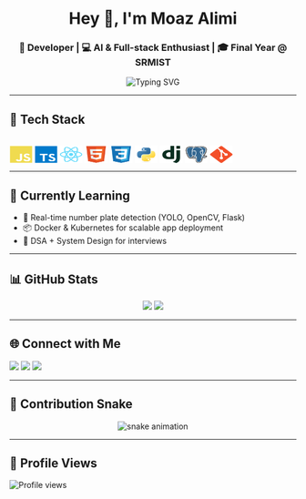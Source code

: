 <h1 align="center">Hey 👋, I'm Moaz Alimi</h1>
<h3 align="center">🚀 Developer | 💻 AI & Full-stack Enthusiast | 🎓 Final Year @ SRMIST</h3>

<p align="center">
  <img src="https://readme-typing-svg.demolab.com?font=Fira+Code&weight=500&size=22&pause=1000&color=F7F7F7&center=true&vCenter=true&width=435&lines=Crafting+code+with+impact.;Building+real-time+AI+apps.;Passionate+about+open+source." alt="Typing SVG" />
</p>

---

## 🚀 Tech Stack
<div style="display: inline_block"><br>
  <img align="center" alt="JavaScript" height="30" width="40" src="https://raw.githubusercontent.com/devicons/devicon/master/icons/javascript/javascript-plain.svg">
  <img align="center" alt="TypeScript" height="30" width="40" src="https://raw.githubusercontent.com/devicons/devicon/master/icons/typescript/typescript-plain.svg">
  <img align="center" alt="React" height="30" width="40" src="https://raw.githubusercontent.com/devicons/devicon/master/icons/react/react-original.svg">
  <img align="center" alt="HTML" height="30" width="40" src="https://raw.githubusercontent.com/devicons/devicon/master/icons/html5/html5-original.svg">
  <img align="center" alt="CSS" height="30" width="40" src="https://raw.githubusercontent.com/devicons/devicon/master/icons/css3/css3-original.svg">
  <img align="center" alt="Python" height="30" width="40" src="https://raw.githubusercontent.com/devicons/devicon/master/icons/python/python-original.svg">
  <img align="center" alt="Django" height="30" width="40" src="https://raw.githubusercontent.com/devicons/devicon/master/icons/django/django-plain.svg">
  <img align="center" alt="PostgreSQL" height="30" width="40" src="https://raw.githubusercontent.com/devicons/devicon/master/icons/postgresql/postgresql-original.svg">
  <img align="center" alt="Git" height="30" width="40" src="https://raw.githubusercontent.com/devicons/devicon/master/icons/git/git-original.svg">
</div>

---

## 🧠 Currently Learning
- 🎯 Real-time number plate detection (YOLO, OpenCV, Flask)
- 📦 Docker & Kubernetes for scalable app deployment
- 🧩 DSA + System Design for interviews

---

## 📊 GitHub Stats
<p align="center">
  <img src="https://github-readme-stats.vercel.app/api?username=moazalimi&show_icons=true&theme=radical" height="165"/>
  <img src="https://github-readme-stats.vercel.app/api/top-langs/?username=moazalimi&layout=compact&theme=radical" height="165"/>
</p>

---

## 🌐 Connect with Me
<p>
  <a href="mailto:ma7778@srmist.edu.in"><img src="https://img.shields.io/badge/Email-D14836?style=for-the-badge&logo=gmail&logoColor=white"></a>
  <a href="https://linkedin.com/in/your-linkedin-profile"><img src="https://img.shields.io/badge/LinkedIn-0A66C2?style=for-the-badge&logo=linkedin&logoColor=white"/></a>
  <a href="https://your-portfolio-site.com"><img src="https://img.shields.io/badge/Portfolio-121212?style=for-the-badge&logo=vercel&logoColor=white"/></a>
</p>

---

## 🐍 Contribution Snake
<p align="center">
<img src="https://raw.githubusercontent.com/moazalimi/moazalimi/output/github-contribution-grid-snake.svg" alt="snake animation"/>
</p>

---

## 👀 Profile Views
<p align="left">
  <img src="https://komarev.com/ghpvc/?username=moazalimi&style=flat-square&color=blue" alt="Profile views" />
</p>
